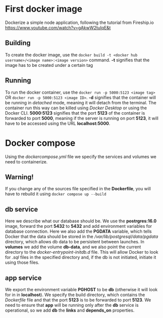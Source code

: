 # First docker image

Dockerize a simple node application, following the tutorial from Fireship.io https://www.youtube.com/watch?v=gAkwW2tuIqE&t

## Building
To create the docker image, use the `docker build -t <docker hub username>/<image name>:<image version>` command. **-t** signifies that the image has to be created under a certain tag

## Running
To run the docker container, use the `docker run -p 5000:5123 <image tag>` OR `docker run -p 5000:5123 <image ID>`. **-d** signifies that the container will be running in *detached* mode, meaning it will detach from the terminal. The container run this way can be killed using *Docker Desktop* or using the Docker CLI. **5000:5123** signifies that the port **5123** of the container is forwarded to port **5000**, meaning if the server is running on port **5123**, it will have to be accessed using the URL **localhost:5000**.

# Docker compose

Using the *dockercompose.yml* file we specify the services and volumes we need to containerize.

## Warning!
If you change any of the sources file specified in the **Dockerfile**, you will have to rebuild it using `docker compose up --build`

## db service
Here we describe what our database should be. We use the **postrgres:16.0** image, forward the port **5432** to **5432** and add environment variables for database connection. Here we also add the **PGDATA** variable, which tells Docker that the data should be stored in the */var/lib/postgresql/data/pgdata* directory, which allows db data to be persistent between launches. In **volumes** we add the volume **db-data**, and we also point the current directory to the *docker-entrypoint-initdb.d* file. This will allow Docker to look for *.sql* files in the specified directory and, if the db is not initiated, initiate it using those files.

## app service
We export the environment variable **PGHOST** to be **db** (otherwise it will look for in in **localhost**). We specify the build directory, which contains the *Dockerfile* file and that the port **5123** is to be forwarded to port **5123**. We need to ensure that **app** will be running only after the **db** service is operational, so we add **db** the **links** and **depends_on** properties.

